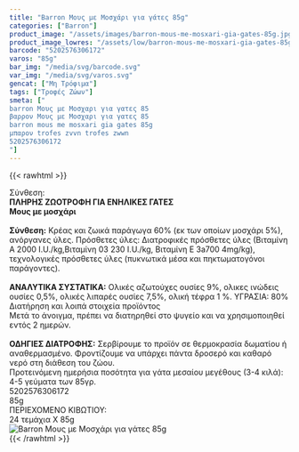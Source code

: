 ```yaml
---
title: "Barron Μους με Μοσχάρι για γάτες 85g"
categories: ["Barron"]
product_image: "/assets/images/barron-mous-me-mosxari-gia-gates-85g.jpg"
product_image_lowres: "/assets/low/barron-mous-me-mosxari-gia-gates-85g.jpg"
barcode: "5202576306172"
varos: "85g"
bar_img: "/media/svg/barcode.svg"
var_img: "/media/svg/varos.svg"
gencat: ["Μη Τρόφιμα"]
tags: ["Τροφές Ζώων"]
smeta: ["
barron Μους με Μοσχαρι για γατες 85
βαρρον Μους με Μοσχαρι για γατες 85
barron mous me mosxari gia gates 85g
μπαρον trofes zvvn trofes zwwn
5202576306172
"]
---
```

{{< rawhtml >}}

<div class="sload30"><div class="product"><div id="sistatika">Σύνθεση:</div><div class="alltext"><b>ΠΛΗΡΗΣ ΖΩΟΤΡΟΦΗ ΓΙΑ ΕΝΗΛΙΚΕΣ ΓΑΤΕΣ<br>Μους με μοσχάρι<br><br>Σύνθεση:</b> Κρέας και ζωικά παράγωγα 60% (εκ των οποίων μοσχάρι 5%), ανόργανες ύλες. Πρόσθετες ύλες: Διατροφικές πρόσθετες ύλες (Βιταμίνη Α 2000 I.U./kg,Βιταμίνη 03 230 I.U./kg, Βιταμίνη Ε 3a700 4mg/kg), τεχνολογικές πρόσθετες ύλες (πυκνωτικά μέσα και πηκτωματογόνοι παράγοντες).<br><br><b>ΑΝΑΛΥΤΙΚΑ ΣΥΣΤΑΤΙΚΑ:</b> Ολικές αζωτούχες ουσίες 9%, ολικες ινώδεις ουσίες 0,5%, ολικές λιπαρές ουσίες 7,5%, ολική τέφρα 1 %. ΥΓΡΑΣΙΑ: 80%<br></div><div id="loipa">Διατήρηση και λοιπά στοιχεία προϊόντος</div><div class="alltext">Μετά το άνοιγμα, πρέπει να διατηρηθεί στο ψυγείο και να χρησιμοποιηθεί εντός 2 ημερών.<br><br><b>ΟΔΗΓΙΕΣ ΔΙΑΤΡΟΦΗΣ:</b> Σερβίρουμε το προϊόν σε θερμοκρασία δωματίου ή αναθερμασμένο. Φροντίζουμε να υπάρχει πάντα δροσερό και καθαρό νερό στη διάθεση του ζώου.<br>Προτεινόμενη ημερήσια ποσότητα για γάτα μεσαίου μεγέθους (3-4 κιλά): 4-5 γεύματα των 85γρ.<br></div><div id="barcode"><div id="barimage1"></div><span id="bartext">5202576306172</span></div><div id="varos"><div id="varosimage1"></div><span id="varostext">85g</span></div><div id="kivotio">ΠΕΡΙΕΧΟΜΕΝΟ ΚΙΒΩΤΙΟΥ:<br>24 τεμάχια Χ 85g</div><div class="pimg"><img alt="Barron Μους με Μοσχάρι για γάτες 85g" title="Barron Μους με Μοσχάρι για γάτες 85g" src="/assets/images/barron-mous-me-mosxari-gia-gates-85g.jpg"></div></div></div>
{{< /rawhtml >}}


